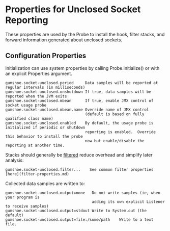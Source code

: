 Properties for Unclosed Socket Reporting
========================================

These properties are used by the Probe
to install the hook, filter stacks, and forward information generated about unclosed sockets.

Configuration Properties
------------------------

Initialization can use system properties by calling Probe.initialize() or with an explicit Properties argument.

    gumshoe.socket-unclosed.period     Data samples will be reported at regular intervals (in milliseconds)
    gumshoe.socket-unclosed.onshutdown If true, data samples will be reported when the JVM exits
    gumshoe.socket-unclosed.mbean      If true, enable JMX control of socket usage probe
    gumshoe.socket-unclosed.mbean.name Override name of JMX control
                                       (default is based on fully qualified class name) 
    gumshoe.socket-unclosed.enabled    By default, the usage probe is initialized if periodic or shutdown
                                       reporting is enabled.  Override this behavior to install the probe
                                       now but enable/disable the reporting at another time.

Stacks should generally be [filtered](filters.md) reduce overhead and simplify later analysis:
                                
    gumshoe.socket-unclosed.filter...    See common filter properties [here](filter-properties.md) 

Collected data samples are written to:

    gumshoe.socket-unclosed.output=none   Do not write samples (ie, when your program is
                                          adding its own explicit Listener to receive samples)
    gumshoe.socket-unclosed.output=stdout Write to System.out (the default)
    gumshoe.socket-unclosed.output=file:/some/path    Write to a text file.
